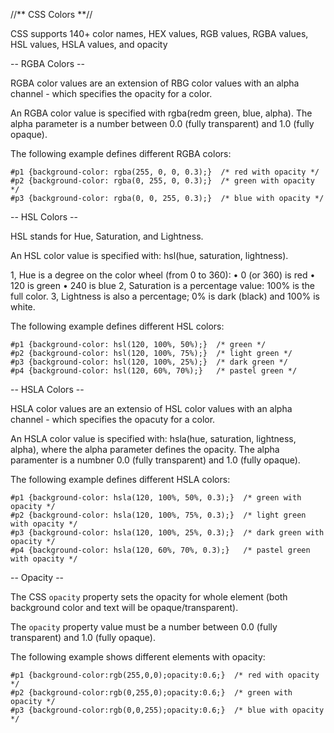 //** CSS Colors **//

CSS supports 140+ color names, HEX values, RGB values, RGBA values, HSL values, HSLA values, and opacity

-- RGBA Colors --

RGBA color values are an extension of RBG color values with an alpha channel - which specifies the opacity for a color. 

An RGBA color value is specified with rgba(redm green, blue, alpha). The alpha parameter is a number between 0.0 (fully transparent) and 1.0 (fully opaque).

The following example defines different RGBA colors:

```
#p1 {background-color: rgba(255, 0, 0, 0.3);}  /* red with opacity */  
#p2 {background-color: rgba(0, 255, 0, 0.3);}  /* green with opacity */  
#p3 {background-color: rgba(0, 0, 255, 0.3);}  /* blue with opacity */
```

-- HSL Colors --

HSL stands for Hue, Saturation, and Lightness.

An HSL color value is specified with: hsl(hue, saturation, lightness).

1, Hue is a degree on the color wheel (from 0 to 360):
	• 0 (or 360) is red
	• 120 is green
	• 240 is blue
2, Saturation is a percentage value: 100% is the full color.
3, Lightness is also a percentage; 0% is dark (black) and 100% is white.

The following example defines different HSL colors:

```
#p1 {background-color: hsl(120, 100%, 50%);}  /* green */  
#p2 {background-color: hsl(120, 100%, 75%);}  /* light green */  
#p3 {background-color: hsl(120, 100%, 25%);}  /* dark green */  
#p4 {background-color: hsl(120, 60%, 70%);}   /* pastel green */
```

-- HSLA Colors --

HSLA color values are an extensio of HSL color values with an alpha channel - which specifies the opacuty for a color.

An HSLA color value is specified with: hsla(hue, saturation, lightness, alpha), where the alpha parameter defines the opacity. The alpha paramenter is a numbner 0.0 (fully transparent) and 1.0 (fully opaque).

The following example defines different HSLA colors:

```
#p1 {background-color: hsla(120, 100%, 50%, 0.3);}  /* green with opacity */  
#p2 {background-color: hsla(120, 100%, 75%, 0.3);}  /* light green with opacity */  
#p3 {background-color: hsla(120, 100%, 25%, 0.3);}  /* dark green with opacity */  
#p4 {background-color: hsla(120, 60%, 70%, 0.3);}   /* pastel green with opacity */
```

-- Opacity --

The CSS `opacity` property sets the opacity for whole element (both background color and text will be opaque/transparent).

The `opacity` property value must be a number between 0.0 (fully transparent) and 1.0 (fully opaque).

The following example shows different elements with opacity:

```
#p1 {background-color:rgb(255,0,0);opacity:0.6;}  /* red with opacity */  
#p2 {background-color:rgb(0,255,0);opacity:0.6;}  /* green with opacity */  
#p3 {background-color:rgb(0,0,255);opacity:0.6;}  /* blue with opacity */
```